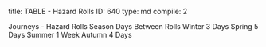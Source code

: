 title:          TABLE - Hazard Rolls
ID:             640
type:           md
compile:        2


Journeys - Hazard Rolls
Season	Days Between Rolls
Winter	3 Days
Spring	5 Days
Summer	1 Week
Autumn	4 Days
